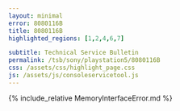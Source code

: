 ```yaml
---
layout: minimal
error: 8080116B
title: 8080116B
highlighted_regions: [1,2,4,6,7]

subtitle: Technical Service Bulletin
permalink: /tsb/sony/playstation5/8080116B
css: /assets/css/highlight_page.css
js: /assets/js/consoleservicetool.js
---
```


{% include_relative MemoryInterfaceError.md %}
